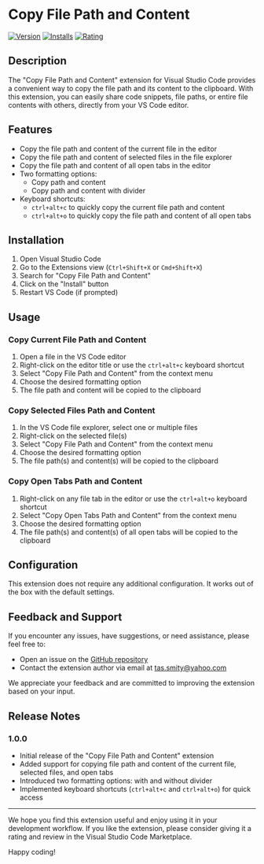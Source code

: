 # Copy File Path and Content

[![Version](https://img.shields.io/visual-studio-marketplace/v/TorreySmith.copyfilepathandcontent)](https://marketplace.visualstudio.com/items?itemName=TorreySmith.copyfilepathandcontent)
[![Installs](https://img.shields.io/visual-studio-marketplace/i/TorreySmith.copyfilepathandcontent)](https://marketplace.visualstudio.com/items?itemName=TorreySmith.copyfilepathandcontent)
[![Rating](https://img.shields.io/visual-studio-marketplace/r/TorreySmith.copyfilepathandcontent)](https://marketplace.visualstudio.com/items?itemName=TorreySmith.copyfilepathandcontent)

## Description

The "Copy File Path and Content" extension for Visual Studio Code provides a convenient way to copy the file path and its content to the clipboard. With this extension, you can easily share code snippets, file paths, or entire file contents with others, directly from your VS Code editor.

## Features

-   Copy the file path and content of the current file in the editor
-   Copy the file path and content of selected files in the file explorer
-   Copy the file path and content of all open tabs in the editor
-   Two formatting options:
    -   Copy path and content
    -   Copy path and content with divider
-   Keyboard shortcuts:
    -   `ctrl+alt+c` to quickly copy the current file path and content
    -   `ctrl+alt+o` to quickly copy the file path and content of all open tabs

## Installation

1. Open Visual Studio Code
2. Go to the Extensions view (`Ctrl+Shift+X` or `Cmd+Shift+X`)
3. Search for "Copy File Path and Content"
4. Click on the "Install" button
5. Restart VS Code (if prompted)

## Usage

### Copy Current File Path and Content

1. Open a file in the VS Code editor
2. Right-click on the editor title or use the `ctrl+alt+c` keyboard shortcut
3. Select "Copy File Path and Content" from the context menu
4. Choose the desired formatting option
5. The file path and content will be copied to the clipboard

### Copy Selected Files Path and Content

1. In the VS Code file explorer, select one or multiple files
2. Right-click on the selected file(s)
3. Select "Copy File Path and Content" from the context menu
4. Choose the desired formatting option
5. The file path(s) and content(s) will be copied to the clipboard

### Copy Open Tabs Path and Content

1. Right-click on any file tab in the editor or use the `ctrl+alt+o` keyboard shortcut
2. Select "Copy Open Tabs Path and Content" from the context menu
3. Choose the desired formatting option
4. The file path(s) and content(s) of all open tabs will be copied to the clipboard

## Configuration

This extension does not require any additional configuration. It works out of the box with the default settings.

## Feedback and Support

If you encounter any issues, have suggestions, or need assistance, please feel free to:

-   Open an issue on the [GitHub repository](https://github.com/tsmith165/copy_file_path_and_contents/issues)
-   Contact the extension author via email at tas.smity@yahoo.com

We appreciate your feedback and are committed to improving the extension based on your input.

## Release Notes

### 1.0.0

-   Initial release of the "Copy File Path and Content" extension
-   Added support for copying file path and content of the current file, selected files, and open tabs
-   Introduced two formatting options: with and without divider
-   Implemented keyboard shortcuts (`ctrl+alt+c` and `ctrl+alt+o`) for quick access

---

We hope you find this extension useful and enjoy using it in your development workflow. If you like the extension, please consider giving it a rating and review in the Visual Studio Code Marketplace.

Happy coding!

